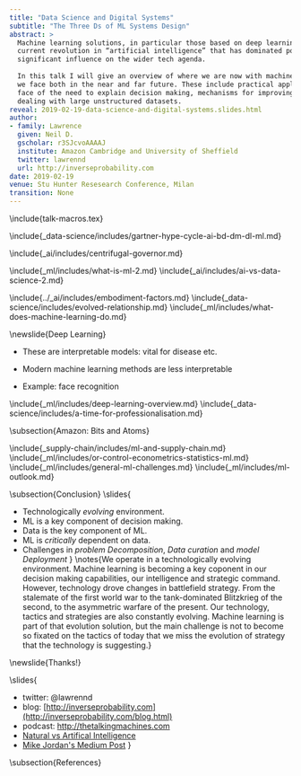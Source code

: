 ```yaml
---
title: "Data Science and Digital Systems"
subtitle: "The Three Ds of ML Systems Design"
abstract: >
  Machine learning solutions, in particular those based on deep learning methods, form an underpinning of the 
  current revolution in “artificial intelligence” that has dominated popular press headlines and is having a 
  significant influence on the wider tech agenda.
  
  In this talk I will give an overview of where we are now with machine learning solutions, and what challenges 
  we face both in the near and far future. These include practical application of existing algorithms in the 
  face of the need to explain decision making, mechanisms for improving the quality and availability of data, 
  dealing with large unstructured datasets.
reveal: 2019-02-19-data-science-and-digital-systems.slides.html
author:
- family: Lawrence
  given: Neil D.
  gscholar: r3SJcvoAAAAJ
  institute: Amazon Cambridge and University of Sheffield
  twitter: lawrennd
  url: http://inverseprobability.com
date: 2019-02-19
venue: Stu Hunter Resesearch Conference, Milan
transition: None
---
```


\include{talk-macros.tex}

\include{_data-science/includes/gartner-hype-cycle-ai-bd-dm-dl-ml.md}

\include{_ai/includes/centrifugal-governor.md}

\include{_ml/includes/what-is-ml-2.md}
\include{_ai/includes/ai-vs-data-science-2.md}


\include{../_ai/includes/embodiment-factors.md}
\include{_data-science/includes/evolved-relationship.md}
\include{_ml/includes/what-does-machine-learning-do.md}

\newslide{Deep Learning}

* These are interpretable models: vital for disease etc.

* Modern machine learning methods are less interpretable

* Example: face recognition

\include{_ml/includes/deep-learning-overview.md}
\include{_data-science/includes/a-time-for-professionalisation.md}

<!--
<!--include{_gp/includes/gp-intro-very-short.md}-->
<!--include{_deepgp/includes/deep-olympic.md}-->
<!--
include{_data-science/includes/the-data-crisis.md} 

newslide{Rest of this Talk: Two Areas of Focus}

* Reusability of Data
* Deployment of Machine Learning Systems

newslide{Rest of this Talk: Two Areas of Focus}

* <s>Reusability of Data</s>
* Deployment of Machine Learning Systems

include{_data-science/includes/data-readiness-levels.md}

\newslide{Artificial Intelligence}

* Challenges in deploying AI.
* Currently this is in the form of "machine learning systems"

\newslide{Internet of People}

* Fog computing: barrier between cloud and device blurring.
    * Computing on the Edge
* Complex feedback between algorithm and implementation
  
\newslide{Deploying ML in Real World: Machine Learning Systems Design}

* Major new challenge for systems designers.
* Internet of Intelligence but currently:
	* AI systems are *fragile*
-->
\subsection{Amazon: Bits and Atoms}

\include{_supply-chain/includes/ml-and-supply-chain.md}
\include{_ml/includes/or-control-econometrics-statistics-ml.md}
\include{_ml/includes/general-ml-challenges.md}
\include{_ml/includes/ml-outlook.md}

\subsection{Conclusion}
\slides{
* Technologically *evolving* environment.
* ML is a key component of decision making.
* Data is the key component of ML.
* ML is *critically* dependent on data.
* Challenges in *problem Decomposition*, *Data curation* and *model Deployment* 
}
\notes{We operate in a technologically evolving environment.  Machine learning is becoming a key coponent in our decision making capabilities, our intelligence and strategic command. However, technology drove changes in battlefield strategy. From the stalemate of the first world war to the tank-dominated Blitzkrieg of the second, to the asymmetric warfare of the present. Our technology, tactics and strategies are also constantly evolving. Machine learning is part of that evolution solution, but the main challenge is not to become so fixated on the tactics of today that we miss the evolution of strategy that the technology is suggesting.}

\newslide{Thanks!}

\slides{
* twitter: \@lawrennd
* blog: [http://inverseprobability.com](http://inverseprobability.com/blog.html)
* podcast: <http://thetalkingmachines.com>
* [Natural vs Artifical Intelligence](http://inverseprobability.com/2018/02/06/natural-and-artificial-intelligence)
* [Mike Jordan's Medium Post](https://medium.com/@mijordan3/artificial-intelligence-the-revolution-hasnt-happened-yet-5e1d5812e1e7)
}

\subsection{References}





